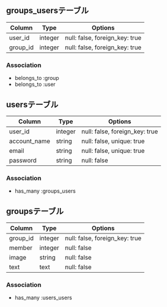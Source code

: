 ## groups_usersテーブル

|Column|Type|Options|
|------|----|-------|
|user_id|integer|null: false, foreign_key: true|
|group_id|integer|null: false, foreign_key: true|

### Association
- belongs_to :group
- belongs_to :user


## usersテーブル

|Column|Type|Options|
|------|----|-------|
|user_id|integer|null: false, foreign_key: true|
|account_name|string|null: false, unique: true|
|email|string|null: false, unique: true|
|password|string|null: false|

### Association
- has_many :groups_users


## groupsテーブル

|Column|Type|Options|
|------|----|-------|
|group_id|integer|null: false, foreign_key: true|
|member|integer|null: false|
|image|string|null: false|
|text|text|null: false|

### Association
- has_many :users_users


